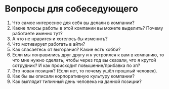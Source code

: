 # Вопросы для собеседующего

1. Что самое интересное для себя вы делали в компании?
2. Какие плюсы работы в этой компании вы можете выделить? Почему работаете именно тут?
3. А что не нравится и хотелось бы изменить?
4. Что мотивирует работать в айти?
5. Как спасаетесь от выгорания? Какие есть хобби?
6. Если мы понравились друг другу и я устроился к вам в компанию, то что мне нужно сделать, чтобы через год вы сказали, что я крутой сотрудник? И как происходит повышение/прибавка по зп?
7. Это новая позиция? (Если нет, то почему ушёл прошлый человек).
8. Как бы вы описали корпоративную культуру компании?
9. Как выглядит типичный день человека на данной позиции?